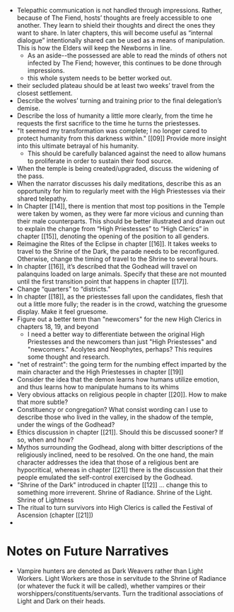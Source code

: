 - Telepathic communication is not handled through impressions. Rather, because of The Fiend, hosts’ thoughts are freely accessible to one another. They learn to shield their thoughts and direct the ones they want to share. In later chapters, this will become useful as “internal dialogue” intentionally shared can be used as a means of manipulation. This is how the Elders will keep the Newborns in line.
	- As an aside--the possessed are able to read the minds of others not infected by The Fiend; however, this continues to be done through impressions.
	- this whole system needs to be better worked out.
- their secluded plateau should be at least two weeks’ travel from the closest settlement.
- Describe the wolves’ turning and training prior to the final delegation’s demise.
- Describe the loss of humanity a little more clearly, from the time he requests the first sacrifice to the time he turns the priestesses.
- "It seemed my transformation was complete; I no longer cared to protect humanity from this darkness within." [[09]] Provide more insight into this ultimate betrayal of his humanity.
	- This should be carefully balanced against the need to allow humans to proliferate in order to sustain their food source.
- When the temple is being created/upgraded, discuss the widening of the pass.
- When the narrator discusses his daily meditations, describe this as an opportunity for him to regularly meet with the High Priestesses via their shared telepathy.
- In Chapter [[14]], there is mention that most top positions in the Temple were taken by women, as they were far more vicious and cunning than their male counterparts. This should be better illustrated and drawn out to explain the change from “High Priestesses” to “High Clerics” in chapter [[15]], denoting the opening of the position to all genders.
- Reimagine the Rites of the Eclipse in chapter [[16]]. It takes weeks to travel to the Shrine of the Dark, the parade needs to be reconfigured. Otherwise, change the timing of travel to the Shrine to several hours.
- In chapter [[16]], it’s described that the Godhead will travel on palanquins loaded on large animals. Specify that these are not mounted until the first transition point that happens in chapter [[17]].
- Change “quarters” to “districts.”
- In chapter [[18]], as the priestesses fall upon the candidates, flesh that out a little more fully; the reader is in the crowd, watching the gruesome display. Make it feel gruesome.
- Figure out a better term than "newcomers" for the new High Clerics in chapters 18, 19, and beyond
	- I need a better way to differentiate between the original High Priestesses and the newcomers than just "High Priestesses" and "newcomers." Acolytes and Neophytes, perhaps? This requires some thought and research.
- "net of restraint": the going term for the numbing effect imparted by the main character and the High Priestesses in chapter [[19]]
- Consider the idea that the demon learns how humans utilize emotion, and thus learns how to manipulate humans to its whims
- Very obvious attacks on religious people in chapter [[20]]. How to make that more subtle?
- Constituency or congregation? What consist wording can I use to describe those who lived in the valley, in the shadow of the temple, under the wings of the Godhead?
- Ethics discussion in chapter [[21]]. Should this be discussed sooner? If so, when and how?
- Mythos surrounding the Godhead, along with bitter descriptions of the religiously inclined, need to be resolved. On the one hand, the main character addresses the idea that those of a religious bent are hypocritical, whereas in chapter [[21]] there is the discussion that their people emulated the self-control exercised by the Godhead.
- "Shrine of the Dark" introduced in chapter [[12]] ... change this to something more irreverent. Shrine of Radiance. Shrine of the Light. Shrine of Lightness
- The ritual to turn survivors into High Clerics is called the Festival of Ascension (chapter [[21]])
- 

# Notes on Future Narratives
- Vampire hunters are denoted as Dark Weavers rather than Light Workers. Light Workers are those in servitude to the Shrine of Radiance (or whatever the fuck it will be called), whether vampires or their worshippers/constituents/servants. Turn the traditional associations of Light and Dark on their heads.